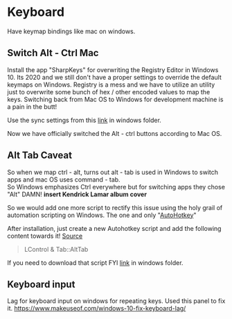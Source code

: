 # Keyboard 


Have keymap bindings like mac on windows.

## Switch Alt - Ctrl Mac

Install the app "SharpKeys" for overwriting the Registry Editor in Windows 10. Its 2020 and we still don't have a proper settings to override the default keymaps on Windows. Registry is a mess and we have to utilize an utility just to overwrite some bunch of hex / other encoded values to map the keys. Switching back from Mac OS to Windows for development machine is a pain in the butt!

Use the sync settings from this [link](https://github.com/SensehacK/sense-setup) in windows folder.

Now we have officially switched the Alt - ctrl buttons according to Mac OS.

## Alt Tab Caveat

So when we map ctrl - alt, turns out alt - tab is used in Windows to switch apps and mac OS uses command - tab.  
So Windows emphasizes Ctrl everywhere but for switching apps they chose "Alt" DAMN! **insert Kendrick Lamar album cover**

So we would add one more script to rectify this issue using the holy grail of automation scripting on Windows. The one and only "[AutoHotkey](https://www.autohotkey.com/)"

After installation, just create a new Autohotkey script and add the following content towards it! [Source](https://superuser.com/questions/543971/how-to-change-the-windows-alttab-hotkey-to-something-else/543975)

> LControl & Tab::AltTab

If you need to download that script FYI [link](https://github.com/SensehacK/sense-setup) in windows folder.



## Keyboard input

Lag for keyboard input on windows for repeating keys.
Used this panel to fix it.
https://www.makeuseof.com/windows-10-fix-keyboard-lag/